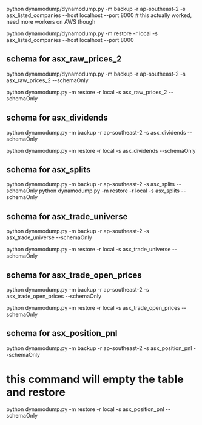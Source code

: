 python dynamodump/dynamodump.py -m backup -r ap-southeast-2 -s asx_listed_companies --host localhost --port 8000 # this actually worked, need more workers on AWS though

python dynamodump/dynamodump.py -m restore -r local -s asx_listed_companies --host localhost --port 8000


## schema for asx_raw_prices_2
python dynamodump/dynamodump.py -m backup -r ap-southeast-2 -s asx_raw_prices_2 --schemaOnly

python dynamodump.py -m restore -r local -s asx_raw_prices_2 --schemaOnly


## schema for asx_dividends
python dynamodump.py -m backup -r ap-southeast-2 -s asx_dividends --schemaOnly

python dynamodump.py -m restore -r local -s asx_dividends --schemaOnly


## schema for asx_splits
python dynamodump.py -m backup -r ap-southeast-2 -s asx_splits --schemaOnly
python dynamodump.py -m restore -r local -s asx_splits --schemaOnly


## schema for asx_trade_universe
python dynamodump.py -m backup -r ap-southeast-2 -s asx_trade_universe --schemaOnly

python dynamodump.py -m restore -r local -s asx_trade_universe --schemaOnly


## schema for asx_trade_open_prices
python dynamodump.py -m backup -r ap-southeast-2 -s asx_trade_open_prices --schemaOnly

python dynamodump.py -m restore -r local -s asx_trade_open_prices --schemaOnly


## schema for asx_position_pnl
python dynamodump.py -m backup -r ap-southeast-2 -s asx_position_pnl --schemaOnly

# this command will empty the table and restore
python dynamodump.py -m restore -r local -s asx_position_pnl --schemaOnly


<!-- python dynamodump.py -m empty -r local -s asx_position_pnl -->



